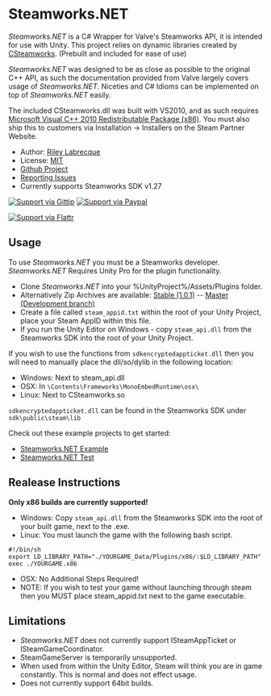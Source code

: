 Steamworks.NET
=======

_Steamworks.NET_ is a C# Wrapper for Valve's Steamworks API, it is intended for use with Unity. This project relies on dynamic libraries created by [CSteamworks](https://github.com/rlabrecque/CSteamworks). (Prebuilt and included for ease of use)

_Steamworks.NET_ was designed to be as close as possible to the original C++ API, as such the documentation provided from Valve largely covers usage of _Steamworks.NET_.
Niceties and C# Idioms can be implemented on top of _Steamworks.NET_ easily.

The included CSteamworks.dll was built with VS2010, and as such requires [Microsoft Visual C++ 2010 Redistributable Package (x86)](http://www.microsoft.com/en-us/download/details.aspx?id=5555). You must also ship this to customers via Installation -> Installers on the Steam Partner Website.

* Author: [Riley Labrecque](https://github.com/rlabrecque)
* License: [MIT](http://www.opensource.org/licenses/mit-license.php)
* [Github Project](https://github.com/rlabrecque/Steamworks.NET)
* [Reporting Issues](https://github.com/rlabrecque/Steamworks.NET/issues)
* Currently supports Steamworks SDK v1.27


[![Support via Gittip](https://rawgithub.com/twolfson/gittip-badge/0.1.0/dist/gittip.png)](https://www.gittip.com/rlabrecque/)
[![Support via Paypal](https://www.paypalobjects.com/en_US/i/btn/btn_donateCC_LG.gif)](https://www.paypal.com/cgi-bin/webscr?cmd=_s-xclick&hosted_button_id=QHK4A3CWJDK3N)

[![Support via Flattr](https://api.flattr.com/button/flattr-badge-large.png)](https://flattr.com/submit/auto?user_id=rlabrecque&url=https%3A%2F%2Fgithub.com%2Frlabrecque%2FSteamworks.NET)


Usage
--------

To use _Steamworks.NET_ you must be a Steamworks developer. _Steamworks.NET_ Requires Unity Pro for the plugin functionality.

* Clone _Steamworks.NET_ into your %UnityProject%/Assets/Plugins folder.
 * Alternatively Zip Archives are available: [Stable (1.0.1)](https://github.com/rlabrecque/Steamworks.NET/archive/1.0.1.zip) -- [Master (Development branch)](https://github.com/rlabrecque/Steamworks.NET/archive/master.zip)
* Create a file called `steam_appid.txt` within the root of your Unity Project, place your Steam AppID within this file.
* If you run the Unity Editor on Windows - copy `steam_api.dll` from the Steamworks SDK into the root of your Unity Project.


If you wish to use the functions from `sdkencryptedappticket.dll` then you will need to manually place the dll/so/dylib in the following location:
* Windows: Next to steam_api.dll
* OSX: In `\Contents\Frameworks\MonoEmbedRuntime\osx\`
* Linux: Next to CSteamworks.so

`sdkencryptedappticket.dll` can be found in the Steamworks SDK under `sdk\public\steam\lib`

Check out these example projects to get started:
* [Steamworks.NET Example](https://github.com/rlabrecque/Steamworks.NET-Example)
* [Steamworks.NET Test](https://github.com/rlabrecque/Steamworks.NET-Test)


Realease Instructions
---------------------

**Only x86 builds are currently supported!**

* Windows: Copy `steam_api.dll` from the Steamworks SDK into the root of your built game, next to the .exe.
* Linux: You must launch the game with the following bash script.
```
#!/bin/sh
export LD_LIBRARY_PATH="./YOURGAME_Data/Plugins/x86/:$LD_LIBRARY_PATH"
exec ./YOURGAME.x86
```
    
* OSX: No Additional Steps Required!
* NOTE: If you wish to test your game without launching through steam then you MUST place steam_appid.txt next to the game executable.


Limitations
-----------

* _Steamworks.NET_ does not currently support ISteamAppTicket or ISteamGameCoordinator.
* SteamGameServer is temporarily unsupported.
* When used from within the Unity Editor, Steam will think you are in game constantly. This is normal and does not effect usage.
* Does not currently support 64bit builds.
